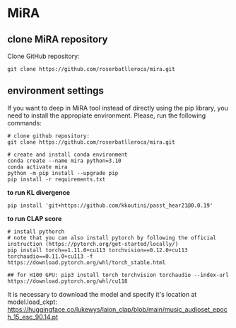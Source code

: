 # MiRA

## clone MiRA repository 

Clone GitHub repository:
```
git clone https://github.com/roserbatlleroca/mira.git
```

## environment settings
If you want to deep in MiRA tool instead of directly using the pip library, you need to install the appropiate environment. Please, run the following commands: 

```
# clone github repository:
git clone https://github.com/roserbatlleroca/mira.git

# create and install conda environment 
conda create --name mira python=3.10
conda activate mira
python -m pip install --upgrade pip
pip install -r requirements.txt
```

**to run KL divergence**
```
pip install 'git+https://github.com/kkoutini/passt_hear21@0.0.19'
```

**to run CLAP score**
```
# install pythorch
# note that you can also install pytorch by following the official instruction (https://pytorch.org/get-started/locally/)
pip install torch==1.11.0+cu113 torchvision==0.12.0+cu113 torchaudio==0.11.0+cu113 -f https://download.pytorch.org/whl/torch_stable.html 

## for H100 GPU: pip3 install torch torchvision torchaudio --index-url https://download.pytorch.org/whl/cu118
```

It is necessary to download the model and specify it's location at model.load_ckpt: 
https://huggingface.co/lukewys/laion_clap/blob/main/music_audioset_epoch_15_esc_90.14.pt

